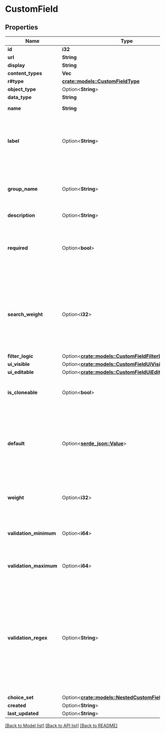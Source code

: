 # CustomField

## Properties

Name | Type | Description | Notes
------------ | ------------- | ------------- | -------------
**id** | **i32** |  | [readonly]
**url** | **String** |  | [readonly]
**display** | **String** |  | [readonly]
**content_types** | **Vec<String>** |  | 
**r#type** | [**crate::models::CustomFieldType**](CustomField_type.md) |  | 
**object_type** | Option<**String**> |  | [optional]
**data_type** | **String** |  | [readonly]
**name** | **String** | Internal field name | 
**label** | Option<**String**> | Name of the field as displayed to users (if not provided, 'the field's name will be used) | [optional]
**group_name** | Option<**String**> | Custom fields within the same group will be displayed together | [optional]
**description** | Option<**String**> |  | [optional]
**required** | Option<**bool**> | If true, this field is required when creating new objects or editing an existing object. | [optional]
**search_weight** | Option<**i32**> | Weighting for search. Lower values are considered more important. Fields with a search weight of zero will be ignored. | [optional]
**filter_logic** | Option<[**crate::models::CustomFieldFilterLogic**](CustomField_filter_logic.md)> |  | [optional]
**ui_visible** | Option<[**crate::models::CustomFieldUiVisible**](CustomField_ui_visible.md)> |  | [optional]
**ui_editable** | Option<[**crate::models::CustomFieldUiEditable**](CustomField_ui_editable.md)> |  | [optional]
**is_cloneable** | Option<**bool**> | Replicate this value when cloning objects | [optional]
**default** | Option<[**serde_json::Value**](.md)> | Default value for the field (must be a JSON value). Encapsulate strings with double quotes (e.g. \"Foo\"). | [optional]
**weight** | Option<**i32**> | Fields with higher weights appear lower in a form. | [optional]
**validation_minimum** | Option<**i64**> | Minimum allowed value (for numeric fields) | [optional]
**validation_maximum** | Option<**i64**> | Maximum allowed value (for numeric fields) | [optional]
**validation_regex** | Option<**String**> | Regular expression to enforce on text field values. Use ^ and $ to force matching of entire string. For example, <code>^[A-Z]{3}$</code> will limit values to exactly three uppercase letters. | [optional]
**choice_set** | Option<[**crate::models::NestedCustomFieldChoiceSet**](NestedCustomFieldChoiceSet.md)> |  | [optional]
**created** | Option<**String**> |  | [readonly]
**last_updated** | Option<**String**> |  | [readonly]

[[Back to Model list]](../README.md#documentation-for-models) [[Back to API list]](../README.md#documentation-for-api-endpoints) [[Back to README]](../README.md)


